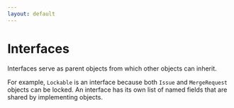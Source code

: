 ```yaml
---
layout: default
---
```

# Interfaces
Interfaces serve as parent objects from which other objects can inherit.

For example, `Lockable` is an interface because both `Issue` and `MergeRequest` objects can be locked. An interface has its own list of named fields that are shared by implementing objects.
